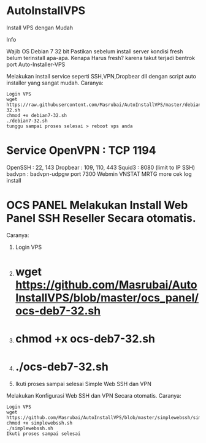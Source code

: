 # AutoInstallVPS
Install VPS dengan Mudah

Info

Wajib OS Debian 7 32 bit
Pastikan sebelum install server kondisi fresh belum terinstall apa-apa.
Kenapa Harus fresh? karena takut terjadi bentrok port
Auto-Installer-VPS

Melakukan install service seperti SSH,VPN,Dropbear dll dengan script auto installer yang sangat mudah.
Caranya:

    Login VPS
    wget https://raw.githubusercontent.com/Masrubai/AutoInstallVPS/master/debian7-32.sh
    chmod +x debian7-32.sh
    ./debian7-32.sh
    tunggu sampai proses selesai > reboot vps anda


# Service OpenVPN : TCP 1194
OpenSSH : 22, 143
Dropbear : 109, 110, 443
Squid3 : 8080 (limit to IP SSH)
badvpn : badvpn-udpgw port 7300
Webmin
VNSTAT
MRTG
more cek log install

# OCS PANEL Melakukan Install Web Panel SSH Reseller Secara otomatis.
Caranya:
1. Login VPS
2. # wget https://github.com/Masrubai/AutoInstallVPS/blob/master/ocs_panel/ocs-deb7-32.sh
3. # chmod +x ocs-deb7-32.sh
4. # ./ocs-deb7-32.sh
5. Ikuti proses sampai selesai
Simple Web SSH dan VPN

Melakukan Konfigurasi Web SSH dan VPN Secara otomatis.
Caranya:

    Login VPS
    wget https://github.com/Masrubai/AutoInstallVPS/blob/master/simplewebssh/simplewebssh.sh
    chmod +x simplewebssh.sh
    ./simplewebssh.sh
    Ikuti proses sampai selesai 
